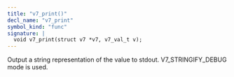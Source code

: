 ```yaml
---
title: "v7_print()"
decl_name: "v7_print"
symbol_kind: "func"
signature: |
  void v7_print(struct v7 *v7, v7_val_t v);
---
```


Output a string representation of the value to stdout.
V7_STRINGIFY_DEBUG mode is used. 

